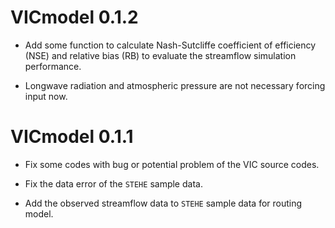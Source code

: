 # VICmodel 0.1.2

* Add some function to calculate Nash-Sutcliffe coefficient of efficiency (NSE) and relative bias (RB) to evaluate the streamflow simulation performance.

* Longwave radiation and atmospheric pressure are not necessary forcing input now.

# VICmodel 0.1.1

* Fix some codes with bug or potential problem of the VIC source codes.

* Fix the data error of the `STEHE` sample data.

* Add the observed streamflow data to `STEHE` sample data for routing model.
